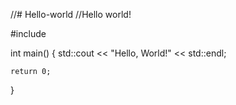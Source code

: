 //# Hello-world
//Hello world!


#include <iostream>

int main()
{
    std::cout << "Hello, World!" << std::endl;
    
    return 0;
}
